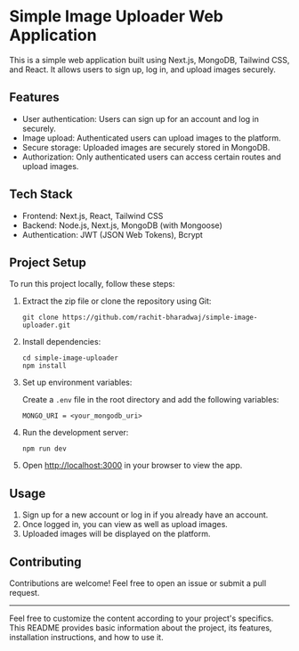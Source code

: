 # Simple Image Uploader Web Application

This is a simple web application built using Next.js, MongoDB, Tailwind CSS, and React. It allows users to sign up, log in, and upload images securely.

## Features

- User authentication: Users can sign up for an account and log in securely.
- Image upload: Authenticated users can upload images to the platform.
- Secure storage: Uploaded images are securely stored in MongoDB.
- Authorization: Only authenticated users can access certain routes and upload images.

## Tech Stack

- Frontend: Next.js, React, Tailwind CSS
- Backend: Node.js, Next.js, MongoDB (with Mongoose)
- Authentication: JWT (JSON Web Tokens), Bcrypt

## Project Setup

To run this project locally, follow these steps:

1. Extract the zip file or clone the repository using Git:

   ```
   git clone https://github.com/rachit-bharadwaj/simple-image-uploader.git
   ```

2. Install dependencies:

   ```
   cd simple-image-uploader
   npm install
   ```

3. Set up environment variables:

   Create a `.env` file in the root directory and add the following variables:

   ```
   MONGO_URI = <your_mongodb_uri>
   ```

4. Run the development server:

   ```
   npm run dev
   ```

5. Open [http://localhost:3000](http://localhost:3000) in your browser to view the app.

## Usage

1. Sign up for a new account or log in if you already have an account.
2. Once logged in, you can view as well as upload images.
3. Uploaded images will be displayed on the platform.

## Contributing

Contributions are welcome! Feel free to open an issue or submit a pull request.

---

Feel free to customize the content according to your project's specifics. This README provides basic information about the project, its features, installation instructions, and how to use it.